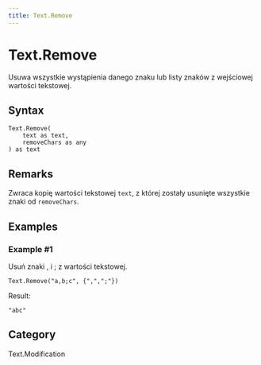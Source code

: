 ```yaml
---
title: Text.Remove
---
```


# Text.Remove


Usuwa wszystkie wystąpienia danego znaku lub listy znaków z wejściowej wartości tekstowej.


## Syntax

```powerquery
Text.Remove(
    text as text,
    removeChars as any
) as text
```


## Remarks

Zwraca kopię wartości tekstowej <code>text</code>, z której zostały usunięte wszystkie znaki od <code>removeChars</code>.  


## Examples

### Example #1 
Usuń znaki , i ; z wartości tekstowej.
```powerquery
Text.Remove("a,b;c", {",",";"})
```

Result: 
```powerquery
"abc"
```




## Category
Text.Modification

